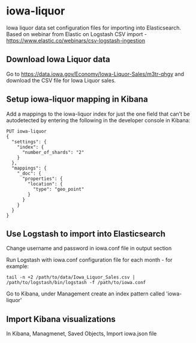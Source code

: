 # iowa-liquor
Iowa liquor data set configuration files for importing into Elasticsearch.  Based on webinar from Elastic on Logstash CSV import - https://www.elastic.co/webinars/csv-logstash-ingestion

## Download Iowa Liquor data
Go to https://data.iowa.gov/Economy/Iowa-Liquor-Sales/m3tr-qhgy and download the CSV file for Iowa Liquor sales.

## Setup iowa-liquor mapping in Kibana

Add a mappings to the iowa-liquor index for just the one field that can’t be autodetected by entering the following in the developer console in Kibana:

```
PUT iowa-liquor
{
  "settings": {
    "index": {
      "number_of_shards": "2"
    }
  },
  "mappings": {
    "_doc": {
      "properties": {
        "location": {
          "type": "geo_point"
        }
      }
    }
  }
}
```

## Use Logstash to import into Elasticsearch

Change username and password in iowa.conf file in output section

Run Logstash with iowa.conf configuration file for each month - for example:

```
tail -n +2 /path/to/data/Iowa_Liquor_Sales.csv | /path/to/logstash/bin/logstash -f /path/to/iowa.conf
```

Go to Kibana, under Management create an index pattern called 'iowa-liquor'

## Import Kibana visualizations

In Kibana, Managmenet, Saved Objects, Import iowa.json file
